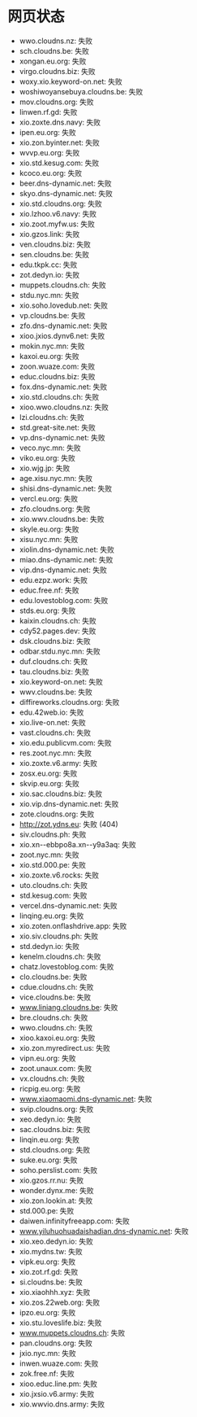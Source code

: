 # 网页状态
- wwo.cloudns.nz: 失败
- sch.cloudns.be: 失败
- xongan.eu.org: 失败
- virgo.cloudns.biz: 失败
- woxy.xio.keyword-on.net: 失败
- woshiwoyansebuya.cloudns.be: 失败
- mov.cloudns.org: 失败
- linwen.rf.gd: 失败
- xio.zoxte.dns.navy: 失败
- ipen.eu.org: 失败
- xio.zon.byinter.net: 失败
- wvvp.eu.org: 失败
- xio.std.kesug.com: 失败
- kcoco.eu.org: 失败
- beer.dns-dynamic.net: 失败
- skyo.dns-dynamic.net: 失败
- xio.std.cloudns.org: 失败
- xio.lzhoo.v6.navy: 失败
- xio.zoot.myfw.us: 失败
- xio.gzos.link: 失败
- ven.cloudns.biz: 失败
- sen.cloudns.be: 失败
- edu.tkpk.cc: 失败
- zot.dedyn.io: 失败
- muppets.cloudns.ch: 失败
- stdu.nyc.mn: 失败
- xio.soho.lovedub.net: 失败
- vp.cloudns.be: 失败
- zfo.dns-dynamic.net: 失败
- xioo.jxios.dynv6.net: 失败
- mokin.nyc.mn: 失败
- kaxoi.eu.org: 失败
- zoon.wuaze.com: 失败
- educ.cloudns.biz: 失败
- fox.dns-dynamic.net: 失败
- xio.std.cloudns.ch: 失败
- xioo.wwo.cloudns.nz: 失败
- lzi.cloudns.ch: 失败
- std.great-site.net: 失败
- vp.dns-dynamic.net: 失败
- veco.nyc.mn: 失败
- viko.eu.org: 失败
- xio.wjg.jp: 失败
- age.xisu.nyc.mn: 失败
- shisi.dns-dynamic.net: 失败
- vercl.eu.org: 失败
- zfo.cloudns.org: 失败
- xio.wwv.cloudns.be: 失败
- skyle.eu.org: 失败
- xisu.nyc.mn: 失败
- xiolin.dns-dynamic.net: 失败
- miao.dns-dynamic.net: 失败
- vip.dns-dynamic.net: 失败
- edu.ezpz.work: 失败
- educ.free.nf: 失败
- edu.lovestoblog.com: 失败
- stds.eu.org: 失败
- kaixin.cloudns.ch: 失败
- cdy52.pages.dev: 失败
- dsk.cloudns.biz: 失败
- odbar.stdu.nyc.mn: 失败
- duf.cloudns.ch: 失败
- tau.cloudns.biz: 失败
- xio.keyword-on.net: 失败
- wwv.cloudns.be: 失败
- diffireworks.cloudns.org: 失败
- edu.42web.io: 失败
- xio.live-on.net: 失败
- vast.cloudns.ch: 失败
- xio.edu.publicvm.com: 失败
- res.zoot.nyc.mn: 失败
- xio.zoxte.v6.army: 失败
- zosx.eu.org: 失败
- skvip.eu.org: 失败
- xio.sac.cloudns.biz: 失败
- xio.vip.dns-dynamic.net: 失败
- zote.cloudns.org: 失败
- http://zot.ydns.eu: 失败 (404)
- siv.cloudns.ph: 失败
- xio.xn--ebbpo8a.xn--y9a3aq: 失败
- zoot.nyc.mn: 失败
- xio.std.000.pe: 失败
- xio.zoxte.v6.rocks: 失败
- uto.cloudns.ch: 失败
- std.kesug.com: 失败
- vercel.dns-dynamic.net: 失败
- linqing.eu.org: 失败
- xio.zoten.onflashdrive.app: 失败
- xio.siv.cloudns.ph: 失败
- std.dedyn.io: 失败
- kenelm.cloudns.ch: 失败
- chatz.lovestoblog.com: 失败
- clo.cloudns.be: 失败
- cdue.cloudns.ch: 失败
- vice.cloudns.be: 失败
- www.liniang.cloudns.be: 失败
- bre.cloudns.ch: 失败
- wwo.cloudns.ch: 失败
- xioo.kaxoi.eu.org: 失败
- xio.zon.myredirect.us: 失败
- vipn.eu.org: 失败
- zoot.unaux.com: 失败
- vx.cloudns.ch: 失败
- ricpig.eu.org: 失败
- www.xiaomaomi.dns-dynamic.net: 失败
- svip.cloudns.org: 失败
- xeo.dedyn.io: 失败
- sac.cloudns.biz: 失败
- linqin.eu.org: 失败
- std.cloudns.org: 失败
- suke.eu.org: 失败
- soho.perslist.com: 失败
- xio.gzos.rr.nu: 失败
- wonder.dynx.me: 失败
- xio.zon.lookin.at: 失败
- std.000.pe: 失败
- daiwen.infinityfreeapp.com: 失败
- www.yiluhuohuadaishadian.dns-dynamic.net: 失败
- xio.xeo.dedyn.io: 失败
- xio.mydns.tw: 失败
- vipk.eu.org: 失败
- xio.zot.rf.gd: 失败
- si.cloudns.be: 失败
- xio.xiaohhh.xyz: 失败
- xio.zos.22web.org: 失败
- ipzo.eu.org: 失败
- xio.stu.loveslife.biz: 失败
- www.muppets.cloudns.ch: 失败
- pan.cloudns.org: 失败
- jxio.nyc.mn: 失败
- inwen.wuaze.com: 失败
- zok.free.nf: 失败
- xioo.educ.line.pm: 失败
- xio.jxsio.v6.army: 失败
- xio.wwvio.dns.army: 失败
